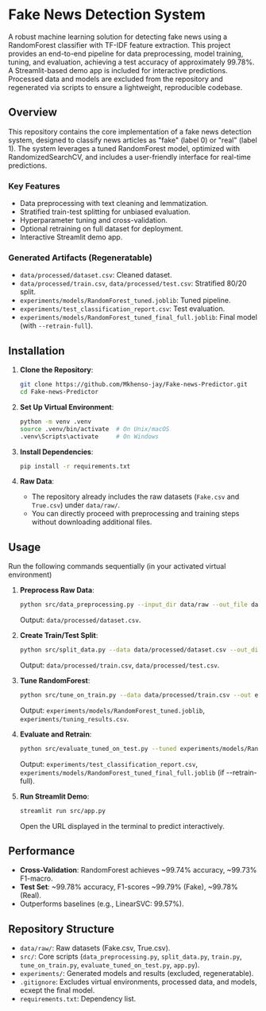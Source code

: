 # Fake News Detection System

A robust machine learning solution for detecting fake news using a
RandomForest classifier with TF-IDF feature extraction. This project
provides an end-to-end pipeline for data preprocessing, model training,
tuning, and evaluation, achieving a test accuracy of approximately
99.78%. A Streamlit-based demo app is included for interactive
predictions. Processed data and models are excluded from the repository
and regenerated via scripts to ensure a lightweight, reproducible
codebase.

## Overview

This repository contains the core implementation of a fake news
detection system, designed to classify news articles as "fake" (label 0)
or "real" (label 1). The system leverages a tuned RandomForest model,
optimized with RandomizedSearchCV, and includes a user-friendly
interface for real-time predictions.

### Key Features

-   Data preprocessing with text cleaning and lemmatization.
-   Stratified train-test splitting for unbiased evaluation.
-   Hyperparameter tuning and cross-validation.
-   Optional retraining on full dataset for deployment.
-   Interactive Streamlit demo app.

### Generated Artifacts (Regeneratable)

-   `data/processed/dataset.csv`: Cleaned dataset.
-   `data/processed/train.csv`, `data/processed/test.csv`: Stratified
    80/20 split.
-   `experiments/models/RandomForest_tuned.joblib`: Tuned pipeline.
-   `experiments/test_classification_report.csv`: Test evaluation.
-   `experiments/models/RandomForest_tuned_final_full.joblib`: Final
    model (with `--retrain-full`).

## Installation

1.  **Clone the Repository**:

    ``` bash
    git clone https://github.com/Mkhenso-jay/Fake-news-Predictor.git
    cd Fake-news-Predictor
    ```

2.  **Set Up Virtual Environment**:

    ``` bash
    python -m venv .venv
    source .venv/bin/activate  # On Unix/macOS
    .venv\Scripts\activate     # On Windows
    ```

3.  **Install Dependencies**:

    ``` bash
    pip install -r requirements.txt
    ```

4. **Raw Data**:

    - The repository already includes the raw datasets (`Fake.csv` and `True.csv`) under `data/raw/`.
    - You can directly proceed with preprocessing and training steps without downloading additional files.


## Usage

Run the following commands sequentially (in your activated virtual
environment) 

1.  **Preprocess Raw Data**:

    ``` bash
    python src/data_preprocessing.py --input_dir data/raw --out_file data/processed/dataset.csv
    ```

    Output: `data/processed/dataset.csv`.

2.  **Create Train/Test Split**:

    ``` bash
    python src/split_data.py --data data/processed/dataset.csv --out_dir data/processed --test-size 0.20 --seed 42
    ```

    Output: `data/processed/train.csv`, `data/processed/test.csv`.

3.  **Tune RandomForest**:

    ``` bash
    python src/tune_on_train.py --data data/processed/train.csv --out experiments --n_iter 40 --cv 3
    ```

    Output: `experiments/models/RandomForest_tuned.joblib`,
    `experiments/tuning_results.csv`.

4.  **Evaluate and Retrain**:

    ``` bash
    python src/evaluate_tuned_on_test.py --tuned experiments/models/RandomForest_tuned.joblib --test data/processed/test.csv --out experiments --retrain-full
    ```

    Output: `experiments/test_classification_report.csv`,
    `experiments/models/RandomForest_tuned_final_full.joblib` (if
    --retrain-full).

5.  **Run Streamlit Demo**:

    ``` bash
    streamlit run src/app.py
    ```

    Open the URL displayed in the terminal to predict interactively.


## Performance

-   **Cross-Validation**: RandomForest achieves \~99.74% accuracy,
    \~99.73% F1-macro.
-   **Test Set**: \~99.78% accuracy, F1-scores \~99.79% (Fake), \~99.78%
    (Real).
-   Outperforms baselines (e.g., LinearSVC: 99.57%).

## Repository Structure

-   `data/raw/`: Raw datasets (Fake.csv, True.csv).
-   `src/`: Core scripts (`data_preprocessing.py`, `split_data.py`,
    `train.py`, `tune_on_train.py`, `evaluate_tuned_on_test.py`,
    `app.py`).
-   `experiments/`: Generated models and results (excluded,
    regeneratable).
-   `.gitignore`: Excludes virtual environments, processed data, and
    models, ecxept the final model.
-   `requirements.txt`: Dependency list.
 

